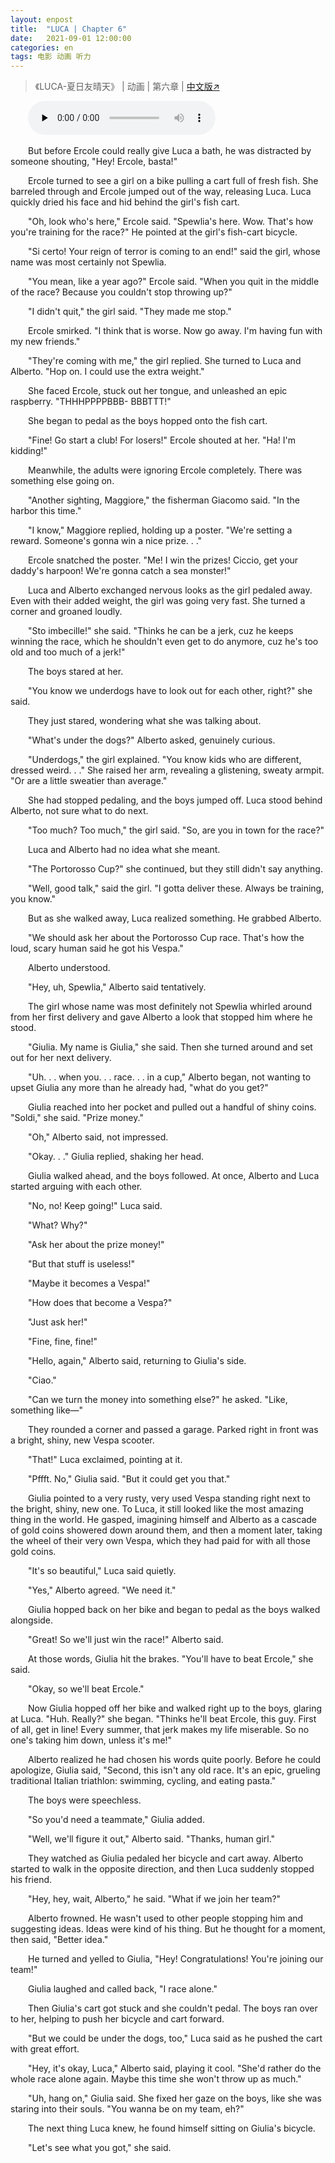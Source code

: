 ```yaml
---
layout: enpost
title:  "LUCA | Chapter 6"
date:   2021-09-01 12:00:00
categories: en
tags: 电影 动画 听力
---
```


>《LUCA-夏日友晴天》 | 动画 | 第六章 | [中文版↗](https://buyivi.xyz/wenji/luca-chapter6/)

​&emsp;&emsp;<audio id="audio" controls="" preload="none">
      <source id="m4a" src="https://buyivi.xyz/wenji/files/audio/Luca/Chapter6.m4a">
</audio>

&emsp;&emsp;But before Ercole could really give Luca a bath, he was distracted by someone shouting, "Hey! Ercole, basta!"

&emsp;&emsp;Ercole turned to see a girl on a bike pulling a cart full of fresh fish. She barreled through and Ercole jumped out of the way, releasing Luca. Luca quickly dried his face and hid behind the girl's fish cart.

&emsp;&emsp;"Oh, look who's here," Ercole said. "Spewlia's here. Wow. That's how you're training for the race?" He pointed at the girl's fish-cart bicycle.

&emsp;&emsp;"Si certo! Your reign of terror is coming to an end!" said the girl, whose name was most certainly not Spewlia.

&emsp;&emsp;"You mean, like a year ago?" Ercole said. "When you quit in the middle of the race? Because you couldn't stop throwing up?"

&emsp;&emsp;"I didn't quit," the girl said. "They made me stop."

&emsp;&emsp;Ercole smirked. "I think that is worse. Now go away. I'm having fun with my new friends."

&emsp;&emsp;"They're coming with me," the girl replied. She turned to Luca and Alberto. "Hop on. I could use the extra weight."

&emsp;&emsp;She faced Ercole, stuck out her tongue, and unleashed an epic raspberry. "THHHPPPPBBB- BBBTTT!"

&emsp;&emsp;She began to pedal as the boys hopped onto the fish cart.

&emsp;&emsp;"Fine! Go start a club! For losers!" Ercole shouted at her. "Ha! I'm kidding!"

&emsp;&emsp;Meanwhile, the adults were ignoring Ercole completely. There was something else going on.

&emsp;&emsp;"Another sighting, Maggiore," the fisherman Giacomo said. "In the harbor this time."

&emsp;&emsp;"I know," Maggiore replied, holding up a poster. "We're setting a reward. Someone's gonna win a nice prize. . ."

&emsp;&emsp;Ercole snatched the poster. "Me! I win the prizes! Ciccio, get your daddy's harpoon! We're gonna catch a sea monster!"

&emsp;&emsp;Luca and Alberto exchanged nervous looks as the girl pedaled away. Even with their added weight, the girl was going very fast. She turned a corner and groaned loudly.

&emsp;&emsp;"Sto imbecille!" she said. "Thinks he can be a jerk, cuz he keeps winning the race, which he shouldn't even get to do anymore, cuz he's too old and too much of a jerk!"

&emsp;&emsp;The boys stared at her.

&emsp;&emsp;"You know we underdogs have to look out for each other, right?" she said.

&emsp;&emsp;They just stared, wondering what she was talking about.

&emsp;&emsp;"What's under the dogs?" Alberto asked, genuinely curious.

&emsp;&emsp;"Underdogs," the girl explained. "You know kids who are different, dressed weird. . ." She raised her arm, revealing a glistening, sweaty armpit. "Or are a little sweatier than average."

&emsp;&emsp;She had stopped pedaling, and the boys jumped off. Luca stood behind Alberto, not sure what to do next.

&emsp;&emsp;"Too much? Too much," the girl said. "So, are you in town for the race?"

&emsp;&emsp;Luca and Alberto had no idea what she meant.

&emsp;&emsp;"The Portorosso Cup?" she continued, but they still didn't say anything.

&emsp;&emsp;"Well, good talk," said the girl. "I gotta deliver these. Always be training, you know."

&emsp;&emsp;But as she walked away, Luca realized something. He grabbed Alberto.

&emsp;&emsp;"We should ask her about the Portorosso Cup race. That's how the loud, scary human said he got his Vespa."

&emsp;&emsp;Alberto understood.

&emsp;&emsp;"Hey, uh, Spewlia," Alberto said tentatively.

&emsp;&emsp;The girl whose name was most definitely not Spewlia whirled around from her first delivery and gave Alberto a look that stopped him where he stood.

&emsp;&emsp;"Giulia. My name is Giulia," she said. Then she turned around and set out for her next delivery.

&emsp;&emsp;"Uh. . . when you. . . race. . . in a cup," Alberto began, not wanting to upset Giulia any more than he already had, "what do you get?"

&emsp;&emsp;Giulia reached into her pocket and pulled out a handful of shiny coins. "Soldi," she said. "Prize money."

&emsp;&emsp;"Oh," Alberto said, not impressed.

&emsp;&emsp;"Okay. . ." Giulia replied, shaking her head.

&emsp;&emsp;Giulia walked ahead, and the boys followed. At once, Alberto and Luca started arguing with each other.

&emsp;&emsp;"No, no! Keep going!" Luca said.

&emsp;&emsp;"What? Why?"

&emsp;&emsp;"Ask her about the prize money!"

&emsp;&emsp;"But that stuff is useless!"

&emsp;&emsp;"Maybe it becomes a Vespa!"

&emsp;&emsp;"How does that become a Vespa?"

&emsp;&emsp;"Just ask her!"

&emsp;&emsp;"Fine, fine, fine!"

&emsp;&emsp;"Hello, again," Alberto said, returning to Giulia's side.

&emsp;&emsp;"Ciao."

&emsp;&emsp;"Can we turn the money into something else?" he asked. "Like, something like—"

&emsp;&emsp;They rounded a corner and passed a garage. Parked right in front was a bright, shiny, new Vespa scooter.

&emsp;&emsp;"That!" Luca exclaimed, pointing at it.

&emsp;&emsp;"Pffft. No," Giulia said. "But it could get you that."

&emsp;&emsp;Giulia pointed to a very rusty, very used Vespa standing right next to the bright, shiny, new one. To Luca, it still looked like the most amazing thing in the world. He gasped, imagining himself and Alberto as a cascade of gold coins showered down around them, and then a moment later, taking the wheel of their very own Vespa, which they had paid for with all those gold coins.

&emsp;&emsp;"It's so beautiful," Luca said quietly.

&emsp;&emsp;"Yes," Alberto agreed. "We need it."

&emsp;&emsp;Giulia hopped back on her bike and began to pedal as the boys walked alongside.

&emsp;&emsp;"Great! So we'll just win the race!" Alberto said.

&emsp;&emsp;At those words, Giulia hit the brakes. "You'll have to beat Ercole," she said.

&emsp;&emsp;"Okay, so we'll beat Ercole."

&emsp;&emsp;Now Giulia hopped off her bike and walked right up to the boys, glaring at Luca. "Huh. Really?" she began. "Thinks he'll beat Ercole, this guy. First of all, get in line! Every summer, that jerk makes my life miserable. So no one's taking him down, unless it's me!"

&emsp;&emsp;Alberto realized he had chosen his words quite poorly. Before he could apologize, Giulia said, "Second, this isn't any old race. It's an epic, grueling traditional Italian triathlon: swimming, cycling, and eating pasta."

&emsp;&emsp;The boys were speechless.

&emsp;&emsp;"So you'd need a teammate," Giulia added.

&emsp;&emsp;"Well, we'll figure it out," Alberto said. "Thanks, human girl."

&emsp;&emsp;They watched as Giulia pedaled her bicycle and cart away. Alberto started to walk in the opposite direction, and then Luca suddenly stopped his friend.

&emsp;&emsp;"Hey, hey, wait, Alberto," he said. "What if we join her team?"

&emsp;&emsp;Alberto frowned. He wasn't used to other people stopping him and suggesting ideas. Ideas were kind of his thing. But he thought for a moment, then said, "Better idea."

&emsp;&emsp;He turned and yelled to Giulia, "Hey! Congratulations! You're joining our team!"

&emsp;&emsp;Giulia laughed and called back, "I race alone."

&emsp;&emsp;Then Giulia's cart got stuck and she couldn't pedal. The boys ran over to her, helping to push her bicycle and cart forward.

&emsp;&emsp;"But we could be under the dogs, too," Luca said as he pushed the cart with great effort.

&emsp;&emsp;"Hey, it's okay, Luca," Alberto said, playing it cool. "She'd rather do the whole race alone again. Maybe this time she won't throw up as much."

&emsp;&emsp;"Uh, hang on," Giulia said. She fixed her gaze on the boys, like she was staring into their souls. "You wanna be on my team, eh?"

&emsp;&emsp;The next thing Luca knew, he found himself sitting on Giulia's bicycle.

&emsp;&emsp;"Let's see what you got," she said.